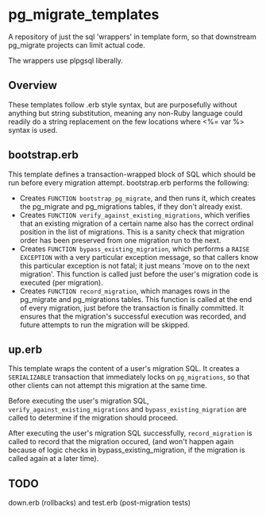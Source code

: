 pg_migrate_templates
====================

A repository of just the sql 'wrappers' in template form, so that downstream pg_migrate projects can limit actual code.

The wrappers use plpgsql liberally.

Overview
--------
These templates follow .erb style syntax, but are purposefully without anything but string substitution, meaning any non-Ruby language could readily do a string replacement on the few locations where <%= var %> syntax is used.

bootstrap.erb
-------------
This template defines a transaction-wrapped block of SQL which should be run before every migration attempt.  bootstrap.erb performs the following:
* Creates `FUNCTION bootstrap_pg_migrate`, and then runs it, which creates the pg_migrate and pg_migrations tables, if they don't already exist.
* Creates `FUNCTION verify_against_existing_migrations`, which verifies that an existing migration of a certain name also has the correct ordinal position in the list of migrations.  This is a sanity check that migration order has been preserved from one migration run to the next.
* Creates `FUNCTION bypass_existing_migration`, which performs a `RAISE EXCEPTION` with a very particular exception message, so that callers know this particular exception is not fatal; it just means 'move on to the next migration'.  This function is called just before the user's migration code is executed (per migration).
* Creates `FUNCTION record_migration`, which manages rows in the pg_migrate and pg_migrations tables.  This function is called at the end of every migration, just before the transaction is finally committed.  It ensures that the migration's successful execution was recorded, and future attempts to run the migration will be skipped.

up.erb
------
This template wraps the content of a user's migration SQL.  It creates a `SERIALIZABLE` transaction that immediately locks on `pg_migrations`, so that other clients can not attempt this migration at the same time.

Before executing the user's migration SQL, `verify_against_existing_migrations` and `bypass_existing_migration` are called to determine if the migration should proceed.  

After executing the user's migration SQL successfully, `record_migration` is called to record that the migration occured, (and won't happen again because of logic checks in bypass_existing_migration, if the migration is called again at a later time).

TODO
----
down.erb (rollbacks) and test.erb (post-migration tests)
